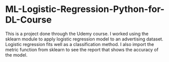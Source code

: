 # ML-Logistic-Regression-Python-for-DL-Course
This is a project done through the Udemy course. I worked using the sklearn module to apply logistic regression model to an advertising dataset. Logistic regression fits well as a classification method. I also import the metric function from sklearn to see the report that shows the accuracy of the model. 
